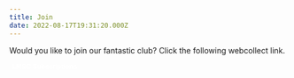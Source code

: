 ```yaml
---
title: Join
date: 2022-08-17T19:31:20.000Z
---
```

Would you like to join our fantastic club? Click the following webcollect link.



<a href='https://webcollect.org.uk/lmsc/subscription' style='padding: 3px 15px 2px 5px;background: url("https://webcollect.org.uk/media/images/org-buttons/btn-bg-6.png") no-repeat right center;color: white;font-weight: bold;cursor: pointer;text-decoration: none;white-space: nowrap;border-radius: 4px;font-size: 12px;font-family: Arial, Helvetica, sans-serif;'>LMSC Subscriptions</a>
